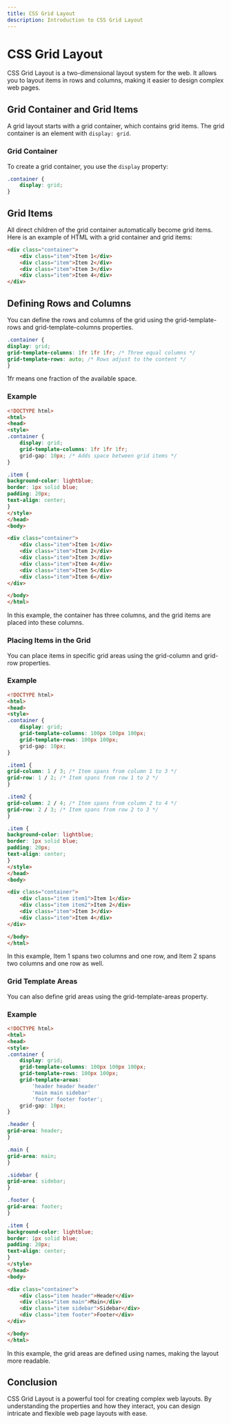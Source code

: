 ```yaml
---
title: CSS Grid Layout
description: Introduction to CSS Grid Layout
---
```


# CSS Grid Layout

CSS Grid Layout is a two-dimensional layout system for the web. It allows you to layout items in rows and columns, making it easier to design complex web pages.

## Grid Container and Grid Items

A grid layout starts with a grid container, which contains grid items. The grid container is an element with `display: grid`.

### Grid Container

To create a grid container, you use the `display` property:

```css
.container {
    display: grid;
}
```
## Grid Items
All direct children of the grid container automatically become grid items. Here is an example of HTML with a grid container and grid items:

```html
<div class="container">
    <div class="item">Item 1</div>
    <div class="item">Item 2</div>
    <div class="item">Item 3</div>
    <div class="item">Item 4</div>
</div>
```
## Defining Rows and Columns
You can define the rows and columns of the grid using the grid-template-rows and grid-template-columns properties.

```css
.container {
display: grid;
grid-template-columns: 1fr 1fr 1fr; /* Three equal columns */
grid-template-rows: auto; /* Rows adjust to the content */
}
```

1fr means one fraction of the available space.
### Example
```html
<!DOCTYPE html>
<html>
<head>
<style>
.container {
    display: grid;
    grid-template-columns: 1fr 1fr 1fr;
    grid-gap: 10px; /* Adds space between grid items */
}

.item {
background-color: lightblue;
border: 1px solid blue;
padding: 20px;
text-align: center;
}
</style>
</head>
<body>

<div class="container">
    <div class="item">Item 1</div>
    <div class="item">Item 2</div>
    <div class="item">Item 3</div>
    <div class="item">Item 4</div>
    <div class="item">Item 5</div>
    <div class="item">Item 6</div>
</div>

</body>
</html>
```
In this example, the container has three columns, and the grid items are placed into these columns.

### Placing Items in the Grid
You can place items in specific grid areas using the grid-column and grid-row properties.

### Example
```html
<!DOCTYPE html>
<html>
<head>
<style>
.container {
    display: grid;
    grid-template-columns: 100px 100px 100px;
    grid-template-rows: 100px 100px;
    grid-gap: 10px;
}

.item1 {
grid-column: 1 / 3; /* Item spans from column 1 to 3 */
grid-row: 1 / 2; /* Item spans from row 1 to 2 */
}

.item2 {
grid-column: 2 / 4; /* Item spans from column 2 to 4 */
grid-row: 2 / 3; /* Item spans from row 2 to 3 */
}

.item {
background-color: lightblue;
border: 1px solid blue;
padding: 20px;
text-align: center;
}
</style>
</head>
<body>

<div class="container">
    <div class="item item1">Item 1</div>
    <div class="item item2">Item 2</div>
    <div class="item">Item 3</div>
    <div class="item">Item 4</div>
</div>

</body>
</html>
```

In this example, Item 1 spans two columns and one row, and Item 2 spans two columns and one row as well.

### Grid Template Areas
You can also define grid areas using the grid-template-areas property.

### Example
```html
<!DOCTYPE html>
<html>
<head>
<style>
.container {
    display: grid;
    grid-template-columns: 100px 100px 100px;
    grid-template-rows: 100px 100px;
    grid-template-areas:
        'header header header'
        'main main sidebar'
        'footer footer footer';
    grid-gap: 10px;
}

.header {
grid-area: header;
}

.main {
grid-area: main;
}

.sidebar {
grid-area: sidebar;
}

.footer {
grid-area: footer;
}

.item {
background-color: lightblue;
border: 1px solid blue;
padding: 20px;
text-align: center;
}
</style>
</head>
<body>

<div class="container">
    <div class="item header">Header</div>
    <div class="item main">Main</div>
    <div class="item sidebar">Sidebar</div>
    <div class="item footer">Footer</div>
</div>

</body>
</html>
```
In this example, the grid areas are defined using names, making the layout more readable.

## Conclusion
CSS Grid Layout is a powerful tool for creating complex web layouts. By understanding the properties and how they interact, you can design intricate and flexible web page layouts with ease.